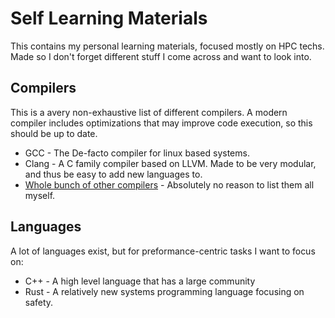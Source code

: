 # Self Learning Materials
This contains my personal learning materials, focused mostly on HPC techs. Made so I don't forget different stuff I come across and want to look into.

## Compilers
This is a avery non-exhaustive list of different compilers. A modern compiler includes optimizations that may improve code execution, so this should be up to date.

 - GCC - The De-facto compiler for linux based systems.
 - Clang - A C family compiler based on LLVM. Made to be very modular, and thus be easy to add new languages to.
 - [Whole bunch of other compilers](https://en.wikipedia.org/wiki/List_of_compilers) - Absolutely no reason to list them all myself.

## Languages
A lot of languages exist, but for preformance-centric tasks I want to focus on:

- C++ - A high level language that has a large community
- Rust - A relatively new systems programming language focusing on safety.
